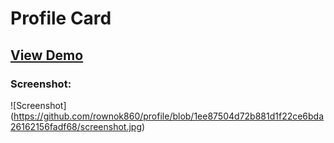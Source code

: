 # Profile Card

## [View Demo](https://rownok.com/)
### Screenshot:

![Screenshot] (https://github.com/rownok860/profile/blob/1ee87504d72b881d1f22ce6bda26162156fadf68/screenshot.jpg)
